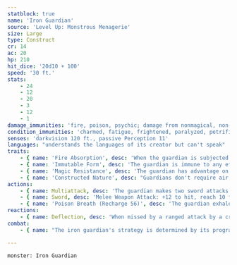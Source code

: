 ```yaml
---
statblock: true
name: 'Iron Guardian'
source: 'Level Up: Monstrous Menagerie'
size: Large
type: Construct
cr: 14
ac: 20
hp: 210
hit_dice: '20d10 + 100'
speed: '30 ft.'
stats:
    - 24
    - 12
    - 20
    - 3
    - 12
    - 1
damage_immunities: 'fire, poison, psychic; damage from nonmagical, non-adamantine weapons'
condition_immunities: 'charmed, fatigue, frightened, paralyzed, petrified, poisoned'
senses: 'darkvision 120 ft., passive Perception 11'
languages: "understands the languages of its creator but can't speak"
traits:
    - { name: 'Fire Absorption', desc: 'When the guardian is subjected to fire damage, it instead regains hit points equal to the fire damage dealt.' }
    - { name: 'Immutable Form', desc: 'The guardian is immune to any effect that would alter its form.' }
    - { name: 'Magic Resistance', desc: 'The guardian has advantage on saving throws against spells and magical effects.' }
    - { name: 'Constructed Nature', desc: "Guardians don't require air, sustenance, or sleep." }
actions:
    - { name: Multiattack, desc: 'The guardian makes two sword attacks.' }
    - { name: Sword, desc: 'Melee Weapon Attack: +12 to hit, reach 10 ft., one target. Hit: 29 (4d10 + 7) slashing damage.' }
    - { name: 'Poison Breath (Recharge 56)', desc: 'The guardian exhales poisonous gas in a 15-foot cone. Each creature in the area makes a DC 18 Constitution saving throw, taking 45 (10d8) poison damage on a failure or half damage on a success.' }
reactions:
    - { name: Deflection, desc: 'When missed by a ranged attack by a creature the guardian can see, the guardian redirects the attack against a creature within 60 feet that it can see. The original attacker must reroll the attack against the new target.' }
combat:
    - { name: "The iron guardian's strategy is determined by its programming", desc: 'It may attack the closest enemy, or it may be instructed to attack only certain targets, such as the first one to touch an item it was protecting. It uses its poison breath whenever it can include two or more creatures in the blast. It uses its Deflection reaction to target either the least-armored creature within range or its preferred target.' }

---
```

```statblock
monster: Iron Guardian
```
